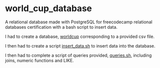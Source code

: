 # world_cup_database
A relational database made with PostgreSQL for freecodecamp relational databases certification with a bash script to insert data.


I had to create a database, [worldcup](https://github.com/Kat-tat/world_cup_database/blob/main/worldcup.sql) corresponding to a provided csv file.


I then had to create a script [insert_data.sh](https://github.com/Kat-tat/world_cup_database/blob/main/insert_data%20(1).sh) to insert data into the database.


I then had to complete a script of queries provided, [queries.sh](https://github.com/Kat-tat/world_cup_database/blob/main/queries.sh), including joins, numeric functions and LIKE.
